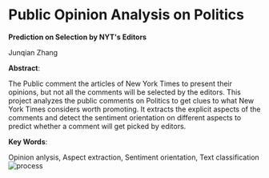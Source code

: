 # Public Opinion Analysis on Politics
**Prediction on Selection by NYT's Editors**

Junqian Zhang 

**Abstract**:

The Public comment the articles of New York Times to present their opinions, but not all the comments will be selected by the editors. This project analyzes the public comments on Politics to get clues to what New York Times considers worth promoting. It extracts the explicit aspects of the comments and detect the sentiment orientation on different aspects to predict whether a comment will get picked by editors.

**Key Words**:

Opinion anlysis, Aspect extraction, Sentiment orientation, Text classification
![process](https://user-images.githubusercontent.com/59978350/120113360-68999a80-c17a-11eb-851b-c83b5001c484.png)
